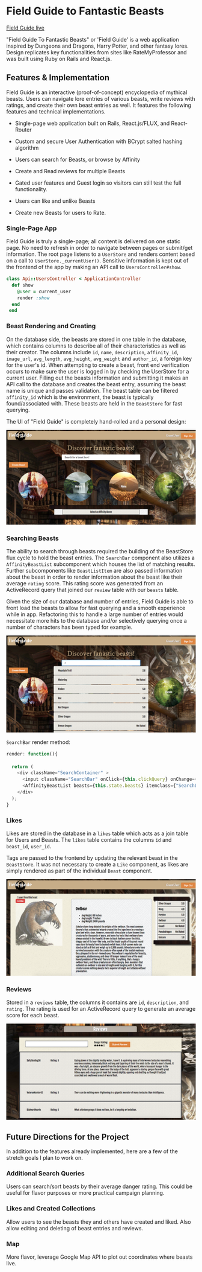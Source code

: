 # Field Guide to Fantastic Beasts

[Field Guide live][heroku]

[heroku]: field-guide-to-beasts.herokuapp.com

"Field Guide To Fantastic Beasts" or 'Field Guide' is a web application inspired by Dungeons and Dragons, Harry Potter, and other fantasy lores. Design replicates key functionalities from sites like RateMyProfessor and was built using Ruby on Rails and React.js.

## Features & Implementation

Field Guide is an interactive (proof-of-concept) encyclopedia of mythical beasts. Users can navigate lore entries of various beasts, write reviews with ratings, and create their own beast entries as well. It features the following features and technical implementations.

* Single-page web application built on Rails, React.js/FLUX, and React-Router

* Custom and secure User Authentication with BCrypt salted hashing algorithm

* Users can search for Beasts, or browse by Affinity

* Create and Read reviews for multiple Beasts

* Gated user features and Guest login so visitors can still test the full functionality.

* Users can like and unlike Beasts

* Create new Beasts for users to Rate.

### Single-Page App

Field Guide is truly a single-page; all content is delivered on one static page. No need to refresh in order to navigate between pages or submit/get information. The root page listens to a `UserStore` and renders content based on a call to `UserStore._currentUser()`.  Sensitive information is kept out of the frontend of the app by making an API call to `UsersController#show`.

```ruby
class Api::UsersController < ApplicationController
  def show
    @user = current_user
    render :show
  end
 end
  ```

### Beast Rendering and Creating

  On the database side, the beasts are stored in one table in the database, which contains columns to describe all of their characteristics as well as their creator. The columns include `id`, `name`, `description`, `affinity_id`, `image_url`, `avg_length`, `avg_height`, `avg_weight` and `author_id`, a foreign key for the user's id.  When attempting to create a beast, front end verification occurs to make sure the user is logged in by checking the UserStore for a current user. Filling out the beasts information and submitting it makes an API call to the database and creates the beast entry, assuming the beast name is unique and passes validation. The beast table can be filtered `affinity_id` which is the environment, the beast is typically found/associated with.  These beasts are held in the `BeastStore` for fast querying.  

  The UI of "Field Guide" is completely hand-rolled and a personal design:  

![image of Field Guide index](./docs/FieldGuideIndex.png)

### Searching Beasts



The ability to search through beasts required the building of the BeastStore flux cycle to hold the beast entries. The `SearchBar` component also utilizes a  `AffinityBeastList` subcomponent which houses the list of matching results. Further subcomponents like `BeastListItem` are also passed information about the beast in order to render information about the beast like their average `rating` score. This rating score was generated from an ActiveRecord query that joined our `review` table with our `beasts` table.

Given the size of our database and number of entries, Field Guide is able to front load the beasts to allow for fast querying and a smooth experience while in app. Refactoring this to handle a large number of entries would necessitate more hits to the database and/or selectively querying once a number of characters has been typed for example.  

![image of search results](./docs/searchScreenshot.png)

`SearchBar` render method:

```javascript
render: function(){

  return (
    <div className="SearchContainer" >
      <input className="SearchBar" onClick={this.clickQuery} onChange={this.queryChange} type="text" value={this.state.query}></input>
      <AffinityBeastList beasts={this.state.beasts} itemclass={"SearchListItem"} className="SearchResultList"/>
    </div>
  );
}
```

### Likes

Likes are stored in the database in a `likes` table which acts as a join table for Users and Beasts.  The `likes` table contains the columns `id` and `beast_id`, `user_id`.

Tags are passed to the frontend by updating the relevant beast in the `BeastStore`. It was not necessary to create a `Like` component, as likes are simply rendered as part of the individual `Beast` component.  

![like screenshot](/docs/likeScreenshot.png)


### Reviews

Stored in a `reviews` table, the columns it contains are `id`, `description`, and `rating`. The rating is used for an ActiveRecord query to generate an average score for each beast.

![image of Reviews](./docs/reviewScreenshot1.png)

## Future Directions for the Project

In addition to the features already implemented, here are a few of the stretch goals I plan to work on.

### Additional Search Queries

Users can search/sort beasts by their average danger rating. This could be useful for flavor purposes or more practical campaign planning.  

### Likes and Created Collections

Allow users to see the beasts they and others have created and liked. Also allow editing and deleting of beast entries and reviews.

### Map

More flavor, leverage Google Map API to plot out coordinates where beasts live.
